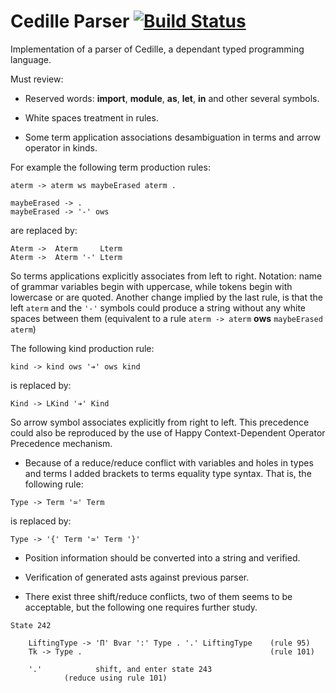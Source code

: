 # Cedille Parser [![Build Status](https://travis-ci.org/ernius/cedilleparser.svg?branch=master)](https://travis-ci.org/ernius/cedilleparser)

Implementation of a parser of Cedille, a dependant typed programming language. 

Must review:

* Reserved words: **import**, **module**, **as**, **let**, **in** and other several symbols.

* White spaces treatment in rules.

* Some term application associations desambiguation in terms and arrow operator in kinds.

For example the following term production rules:

```
aterm -> aterm ws maybeErased aterm .

maybeErased -> .
maybeErased -> '-' ows 
```
are replaced by:

```
Aterm ->  Aterm     Lterm
Aterm ->  Aterm '-' Lterm
```

So terms applications explicitly associates from left to right. Notation: name of grammar variables begin with uppercase, while tokens begin with lowercase or are quoted. Another change implied by the last rule, is that the left `aterm` and the `'-'` symbols could produce a string without any white spaces between them (equivalent to a rule `aterm -> aterm` **ows** `maybeErased aterm`)

The following kind production rule:

```
kind -> kind ows '➔' ows kind
```

is replaced by:

```
Kind -> LKind '➔' Kind
```

So arrow symbol associates explicitly from right to left. This precedence could also be reproduced by the use of Happy Context-Dependent Operator Precedence mechanism.
   
* Because of a reduce/reduce conflict with variables and holes in types and terms I added brackets to terms equality type syntax. That is, the following rule:

```
Type -> Term '≃' Term
```

is replaced by:

```
Type -> '{' Term '≃' Term '}'
```
  
* Position information should be converted into a string and verified.

* Verification of generated asts against previous parser.

* There exist three shift/reduce conflicts, two of them seems to be acceptable, but the following one requires further study.

```
State 242

	LiftingType -> 'Π' Bvar ':' Type . '.' LiftingType    (rule 95)
	Tk -> Type .                                          (rule 101)

	'.'            shift, and enter state 243
			(reduce using rule 101)
```
